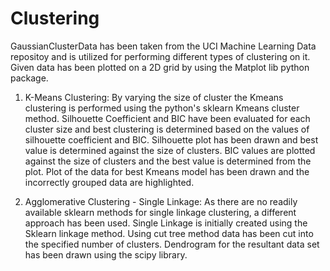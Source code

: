 # Clustering

GaussianClusterData has been taken from the UCI Machine Learning Data repositoy and is utilized for performing different types of clustering on it.
Given data has been plotted on a 2D grid by using the Matplot lib python package.

1. K-Means Clustering:
  By varying the size of cluster the Kmeans clustering is performed using the python's sklearn Kmeans cluster method.
  Silhouette Coefficient and BIC have been evaluated for each cluster size and best clustering is determined based on the values of silhouette  coefficient and BIC.
  Silhouette plot has been drawn and best value is determined against the size of clusters.
  BIC values are plotted against the size of clusters and the best value is determined from the plot.
  Plot of the data for best Kmeans model has been drawn and the incorrectly grouped data are highlighted.
  
2. Agglomerative Clustering - Single Linkage:
  As there are no readily available sklearn methods for single linkage clustering, a different approach has been used.
  Single Linkage is initially created using the Sklearn linkage method.
  Using cut tree method data has been cut into the specified number of clusters.
  Dendrogram for the resultant data set has been drawn using the scipy library.
